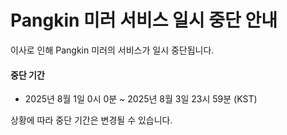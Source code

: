 # Pangkin 미러 서비스 일시 중단 안내

이사로 인해 Pangkin 미러의 서비스가 일시 중단됩니다.

#### 중단 기간

- 2025년 8월 1일 0시 0분 ~ 2025년 8월 3일 23시 59분 (KST)

상황에 따라 중단 기간은 변경될 수 있습니다.
